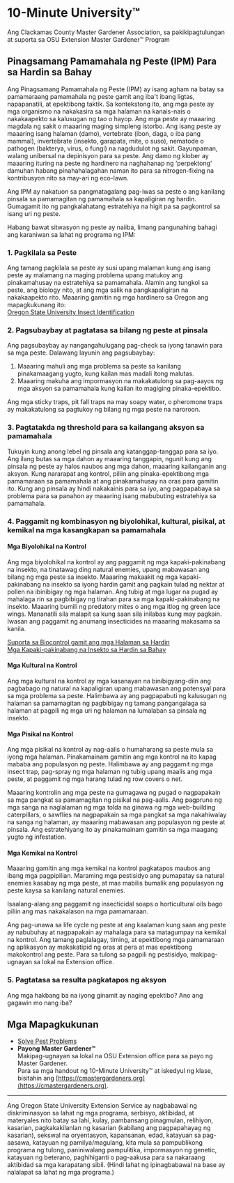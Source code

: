 # 10-Minute University™

Ang Clackamas County Master Gardener Association, sa pakikipagtulungan at suporta sa OSU Extension Master Gardener™ Program  

## Pinagsamang Pamamahala ng Peste (IPM) Para sa Hardin sa Bahay

Ang Pinagsamang Pamamahala ng Peste (IPM) ay isang agham na batay sa pamamaraang pamamahala ng peste gamit ang iba't ibang ligtas, napapanatili, at epektibong taktik. Sa kontekstong ito, ang mga peste ay mga organismo na nakakasira sa mga halaman na kanais-nais o nakakaapekto sa kalusugan ng tao o hayop. Ang mga peste ay maaaring magdala ng sakit o maaaring maging simpleng istorbo. Ang isang peste ay maaaring isang halaman (damo), vertebrate (ibon, daga, o iba pang mammal), invertebrate (insekto, garapata, mite, o suso), nematode o pathogen (bakterya, virus, o fungi) na nagdudulot ng sakit. Gayunpaman, walang unibersal na depinisyon para sa peste. Ang damo ng klober ay maaaring ituring na peste ng hardinero na naghahanap ng ‘perpektong’ damuhan habang pinahahalagahan naman ito para sa nitrogen-fixing na kontribusyon nito sa may-ari ng eco-lawn.

Ang IPM ay nakatuon sa pangmatagalang pag-iwas sa peste o ang kanilang pinsala sa pamamagitan ng pamamahala sa kapaligiran ng hardin. Gumagamit ito ng pangkalahatang estratehiya na higit pa sa pagkontrol sa isang uri ng peste.

Habang bawat sitwasyon ng peste ay naiiba, limang pangunahing bahagi ang karaniwan sa lahat ng programa ng IPM:

### 1. Pagkilala sa Peste

Ang tamang pagkilala sa peste ay susi upang malaman kung ang isang peste ay malamang na maging problema upang matukoy ang pinakamahusay na estratehiya sa pamamahala. Alamin ang tungkol sa peste, ang biology nito, at ang mga salik na pangkapaligiran na nakakaapekto rito. Maaaring gamitin ng mga hardinero sa Oregon ang mapagkukunang ito:  
[Oregon State University Insect Identification](https://extension.oregonstate.edu/pests-weeds-diseases/insects/insect-identification)

### 2. Pagsubaybay at pagtatasa sa bilang ng peste at pinsala

Ang pagsubaybay ay nangangahulugang pag-check sa iyong tanawin para sa mga peste. Dalawang layunin ang pagsubaybay:  
1. Maaaring mahuli ang mga problema sa peste sa kanilang pinakamaagang yugto, kung kailan mas madali itong malutas.  
2. Maaaring makuha ang impormasyon na makakatulong sa pag-aayos ng mga aksyon sa pamamahala kung kailan ito magiging pinaka-epektibo.  

Ang mga sticky traps, pit fall traps na may soapy water, o pheromone traps ay makakatulong sa pagtukoy ng bilang ng mga peste na naroroon.

### 3. Pagtatakda ng threshold para sa kailangang aksyon sa pamamahala

Tukuyin kung anong lebel ng pinsala ang katanggap-tanggap para sa iyo. Ang ilang butas sa mga dahon ay maaaring tanggapin, ngunit kung ang pinsala ng peste ay halos naubos ang mga dahon, maaaring kailanganin ang aksyon. Kung nararapat ang kontrol, piliin ang pinaka-epektibong mga pamamaraan sa pamamahala at ang pinakamahusay na oras para gamitin ito. Kung ang pinsala ay hindi nakakainis para sa iyo, ang pagpapabaya sa problema para sa panahon ay maaaring isang mabubuting estratehiya sa pamamahala.

### 4. Paggamit ng kombinasyon ng biyolohikal, kultural, pisikal, at kemikal na mga kasangkapan sa pamamahala

#### Mga Biyolohikal na Kontrol  
Ang mga biyolohikal na kontrol ay ang paggamit ng mga kapaki-pakinabang na insekto, na tinatawag ding natural enemies, upang mabawasan ang bilang ng mga peste sa insekto. Maaaring makaakit ng mga kapaki-pakinabang na insekto sa iyong hardin gamit ang pagkain tulad ng nektar at pollen na ibinibigay ng mga halaman. Ang tubig at mga lugar na pugad ay mahalaga rin sa pagbibigay ng tirahan para sa mga kapaki-pakinabang na insekto. Maaaring bumili ng predatory mites o ang mga itlog ng green lace wings. Mananatili sila malapit sa kung saan sila inilabas kung may pagkain. Iwasan ang paggamit ng anumang insecticides na maaaring makasama sa kanila.  

[Suporta sa Biocontrol gamit ang mga Halaman sa Hardin](https://gardenecology.oregonstate.edu/sites/agscid7/files/gardenecology/gel_brief_2_biocontrol.pdf)  
[Mga Kapaki-pakinabang na Insekto sa Hardin sa Bahay](https://cmastergardeners.files.wordpress.com/2022/02/beneficial-insects.pdf)

#### Mga Kultural na Kontrol  
Ang mga kultural na kontrol ay mga kasanayan na binibigyang-diin ang pagbabago ng natural na kapaligiran upang mabawasan ang potensyal para sa mga problema sa peste. Halimbawa ay ang pagpapabuti ng kalusugan ng halaman sa pamamagitan ng pagbibigay ng tamang pangangalaga sa halaman at pagpili ng mga uri ng halaman na lumalaban sa pinsala ng insekto.

#### Mga Pisikal na Kontrol  
Ang mga pisikal na kontrol ay nag-aalis o humaharang sa peste mula sa iyong mga halaman. Pinakamainam gamitin ang mga kontrol na ito kapag mababa ang populasyon ng peste. Halimbawa ay ang paggamit ng mga insect trap, pag-spray ng mga halaman ng tubig upang maalis ang mga peste, at paggamit ng mga harang tulad ng row covers o net.  

Maaaring kontrolin ang mga peste na gumagawa ng pugad o nagpapakain sa mga pangkat sa pamamagitan ng pisikal na pag-aalis. Ang pagprune ng mga sanga na naglalaman ng mga tolda na ginawa ng mga web-building caterpillars, o sawflies na nagpapakain sa mga pangkat sa mga nakahiwalay na sanga ng halaman, ay maaaring mabawasan ang populasyon ng peste at pinsala. Ang estratehiyang ito ay pinakamainam gamitin sa mga maagang yugto ng infestation.

#### Mga Kemikal na Kontrol  
Maaaring gamitin ang mga kemikal na kontrol pagkatapos maubos ang ibang mga pagpipilian. Maraming mga pestisidyo ang pumapatay sa natural enemies kasabay ng mga peste, at mas mabilis bumalik ang populasyon ng peste kaysa sa kanilang natural enemies.  

Isaalang-alang ang paggamit ng insecticidal soaps o horticultural oils bago piliin ang mas nakakalason na mga pamamaraan.  

Ang pag-unawa sa life cycle ng peste at ang kaalaman kung saan ang peste ay nabubuhay at nagpapakain ay mahalaga para sa matagumpay na kemikal na kontrol. Ang tamang paglalagay, timing, at epektibong mga pamamaraan ng aplikasyon ay makakatipid ng oras at pera at mas epektibong makokontrol ang peste. Para sa tulong sa pagpili ng pestisidyo, makipag-ugnayan sa lokal na Extension office.

### 5. Pagtatasa sa resulta pagkatapos ng aksyon

Ang mga hakbang ba na iyong ginamit ay naging epektibo? Ano ang gagawin mo nang iba?

## Mga Mapagkukunan

- [Solve Pest Problems](https://solvepestproblems.oregonstate.edu/)
- **Payong Master Gardener™**  
Makipag-ugnayan sa lokal na OSU Extension office para sa payo ng Master Gardener.  
Para sa mga handout ng 10-Minute University™ at iskedyul ng klase, bisitahin ang [https://cmastergardeners.org](https://cmastergardeners.org).

---

Ang Oregon State University Extension Service ay nagbabawal ng diskriminasyon sa lahat ng mga programa, serbisyo, aktibidad, at materyales nito batay sa lahi, kulay, pambansang pinagmulan, relihiyon, kasarian, pagkakakilanlan ng kasarian (kabilang ang pagpapahayag ng kasarian), sekswal na oryentasyon, kapansanan, edad, katayuan sa pag-aasawa, katayuan ng pamilya/magulang, kita mula sa pampublikong programa ng tulong, paniniwalang pampulitika, impormasyon ng genetic, katayuan ng beterano, paghihiganti o pag-aakusa para sa nakaraang aktibidad sa mga karapatang sibil. (Hindi lahat ng ipinagbabawal na base ay nalalapat sa lahat ng mga programa.)
